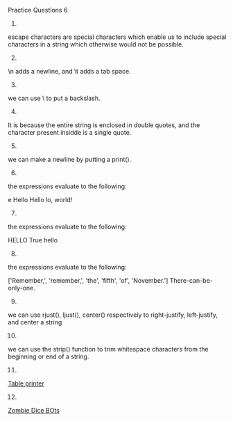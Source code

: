 Practice Questions 6

1.
escape characters are special characters which enable us to include special characters in a string which otherwise would not be possible.

2.
\n adds a newline, and \t adds a tab space.

3.
we can use \\ to put a backslash.

4.
It is because the entire string is enclosed in double quotes, and the character present insidde is a single quote.

5.
we can make a newline by putting a print().

6.
the expressions evaluate to the following:

e
Hello
Hello
lo, world!

7.
the expressions evaluate to the following:

HELLO
True
hello

8.
the expressions evaluate to the following:

['Remember,', 'remember,', 'the', 'fifth', 'of', 'November.']
There-can-be-only-one.

9.
we can use rjust(), ljust(), center() respectively to right-justify, left-justify, and center a string

10.
we can use the strip() function to trim whitespace characters from the beginning or end of a string.

11.
[Table printer](./table_printer.py)

12.
[Zombie Dice BOts](./zombie_dice.py)

